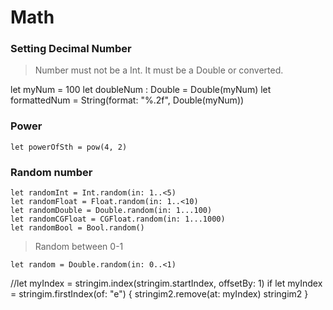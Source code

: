 # Math


### Setting Decimal Number

> Number must not be a Int. It must be a Double or converted.

  let myNum = 100
  let doubleNum : Double = Double(myNum)
  let formattedNum = String(format: "%.2f", Double(myNum))

### Power

    let powerOfSth = pow(4, 2)

### Random number

    let randomInt = Int.random(in: 1..<5)
    let randomFloat = Float.random(in: 1..<10)
    let randomDouble = Double.random(in: 1...100)
    let randomCGFloat = CGFloat.random(in: 1...1000)
    let randomBool = Bool.random()

>Random between 0-1

    let random = Double.random(in: 0..<1)



//let myIndex = stringim.index(stringim.startIndex, offsetBy: 1)
if let myIndex = stringim.firstIndex(of: "e") {
stringim2.remove(at: myIndex)
stringim2
}

